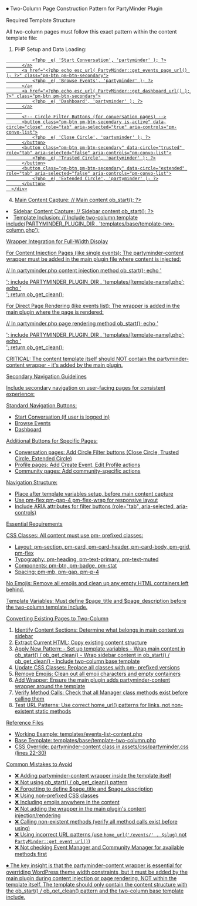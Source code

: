⏺ Two-Column Page Construction Pattern for PartyMinder Plugin

  Required Template Structure

  All two-column pages must follow this exact pattern within the content template file:

  1. PHP Setup and Data Loading:
  <?php
  // Prevent direct access
  if (!defined('ABSPATH')) {
      exit;
  }

  // Load required classes and get data
  require_once PARTYMINDER_PLUGIN_DIR . 'includes/class-event-manager.php';
  // ... other required classes

  // Get and prepare data
  $data = get_required_data();

  2. Template Variables Setup:
  // Set up template variables
  $page_title = 'Page Title';
  $page_description = 'Optional description'; // Can be empty string

  3. Secondary Navigation (Optional):
  <!-- Secondary Menu Bar -->
  <div class="pm-section pm-mb-4">
      <div class="pm-flex pm-gap-4 pm-flex-wrap">
          <a href="<?php echo PartyMinder::get_create_conversation_url(); ?>" class="pm-btn">
              <?php _e( 'Start Conversation', 'partyminder' ); ?>
          </a>
          <a href="<?php echo esc_url( PartyMinder::get_events_page_url() ); ?>" class="pm-btn pm-btn-secondary">
              <?php _e( 'Browse Events', 'partyminder' ); ?>
          </a>
          <a href="<?php echo esc_url( PartyMinder::get_dashboard_url() ); ?>" class="pm-btn pm-btn-secondary">
              <?php _e( 'Dashboard', 'partyminder' ); ?>
          </a>
          
          <!-- Circle Filter Buttons (for conversation pages) -->
          <button class="pm-btn pm-btn-secondary is-active" data-circle="close" role="tab" aria-selected="true" aria-controls="pm-convo-list">
              <?php _e( 'Close Circle', 'partyminder' ); ?>
          </button>
          <button class="pm-btn pm-btn-secondary" data-circle="trusted" role="tab" aria-selected="false" aria-controls="pm-convo-list">
              <?php _e( 'Trusted Circle', 'partyminder' ); ?>
          </button>
          <button class="pm-btn pm-btn-secondary" data-circle="extended" role="tab" aria-selected="false" aria-controls="pm-convo-list">
              <?php _e( 'Extended Circle', 'partyminder' ); ?>
          </button>
      </div>
  </div>

  4. Main Content Capture:
  // Main content
  ob_start();
  ?>
  <!-- Main content HTML here using pm- prefixed classes -->
  <div class="pm-section pm-mb">
      <!-- Content goes here -->
  </div>
  <?php
  $main_content = ob_get_clean();

  5. Sidebar Content Capture:
  // Sidebar content
  ob_start();
  ?>
  <!-- Sidebar content HTML here using pm- prefixed classes -->
  <div class="pm-section pm-mb">
      <!-- Sidebar content goes here -->
  </div>
  <?php
  $sidebar_content = ob_get_clean();

  6. Template Inclusion:
  // Include two-column template
  include(PARTYMINDER_PLUGIN_DIR . 'templates/base/template-two-column.php');

  Wrapper Integration for Full-Width Display

  For Content Injection Pages (like single events):
  The partyminder-content wrapper must be added in the main plugin file where content is injected:

  // In partyminder.php content injection method
  ob_start();
  echo '<div class="partyminder-content partyminder-[page-type]-page">';
  include PARTYMINDER_PLUGIN_DIR . 'templates/[template-name].php';
  echo '</div>';
  return ob_get_clean();

  For Direct Page Rendering (like events list):
  The wrapper is added in the main plugin where the page is rendered:

  // In partyminder.php page rendering method
  ob_start();
  echo '<div class="partyminder-content partyminder-[page-type]-page">';
  include PARTYMINDER_PLUGIN_DIR . 'templates/[template-name].php';
  echo '</div>';
  return ob_get_clean();

  CRITICAL: The content template itself should NOT contain the partyminder-content wrapper - it's added by the main plugin.

  Secondary Navigation Guidelines

  Include secondary navigation on user-facing pages for consistent experience:
  
  Standard Navigation Buttons:
  - Start Conversation (if user is logged in)
  - Browse Events  
  - Dashboard
  
  Additional Buttons for Specific Pages:
  - Conversation pages: Add Circle Filter buttons (Close Circle, Trusted Circle, Extended Circle)
  - Profile pages: Add Create Event, Edit Profile actions
  - Community pages: Add community-specific actions
  
  Navigation Structure:
  - Place after template variables setup, before main content capture
  - Use pm-flex pm-gap-4 pm-flex-wrap for responsive layout
  - Include ARIA attributes for filter buttons (role="tab", aria-selected, aria-controls)
  
  Essential Requirements

  CSS Classes: All content must use pm- prefixed classes:
  - Layout: pm-section, pm-card, pm-card-header, pm-card-body, pm-grid, pm-flex
  - Typography: pm-heading, pm-text-primary, pm-text-muted
  - Components: pm-btn, pm-badge, pm-stat
  - Spacing: pm-mb, pm-gap, pm-p-4

  No Emojis: Remove all emojis and clean up any empty HTML containers left behind.

  Template Variables: Must define $page_title and $page_description before the two-column template include.

  Converting Existing Pages to Two-Column

  1. Identify Content Sections: Determine what belongs in main content vs sidebar
  2. Extract Current HTML: Copy existing content structure
  3. Apply New Pattern:
    - Set up template variables
    - Wrap main content in ob_start() / ob_get_clean()
    - Wrap sidebar content in ob_start() / ob_get_clean()
    - Include two-column base template
  4. Update CSS Classes: Replace all classes with pm- prefixed versions
  5. Remove Emojis: Clean out all emoji characters and empty containers
  6. Add Wrapper: Ensure the main plugin adds partyminder-content wrapper around the template
  7. Verify Method Calls: Check that all Manager class methods exist before calling them
  8. Test URL Patterns: Use correct home_url() patterns for links, not non-existent static methods

  Reference Files

  - Working Example: templates/events-list-content.php
  - Base Template: templates/base/template-two-column.php
  - CSS Override: partyminder-content class in assets/css/partyminder.css (lines 22-30)

  Common Mistakes to Avoid

  - ❌ Adding partyminder-content wrapper inside the template itself
  - ❌ Not using ob_start() / ob_get_clean() pattern
  - ❌ Forgetting to define $page_title and $page_description
  - ❌ Using non-prefixed CSS classes
  - ❌ Including emojis anywhere in the content
  - ❌ Not adding the wrapper in the main plugin's content injection/rendering
  - ❌ Calling non-existent methods (verify all method calls exist before using)
  - ❌ Using incorrect URL patterns (use `home_url('/events/' . $slug)` not `PartyMinder::get_event_url()`)
  - ❌ Not checking Event Manager and Community Manager for available methods first

⏺ The key insight is that the partyminder-content wrapper is essential for overriding WordPress theme width constraints,
  but it must be added by the main plugin during content injection or page rendering, NOT within the template itself. The
  template should only contain the content structure with the ob_start() / ob_get_clean() pattern and the two-column base
  template include.


